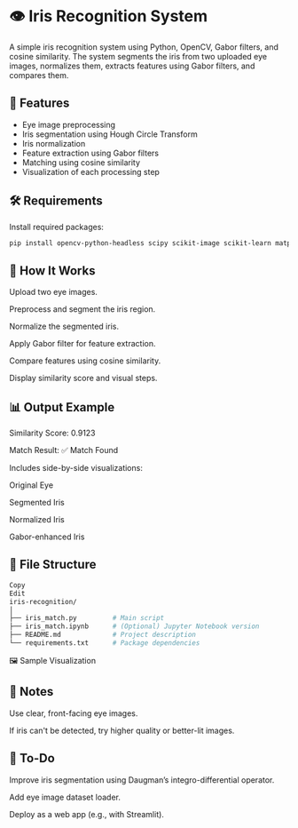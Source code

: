 # 👁️ Iris Recognition System

A simple iris recognition system using Python, OpenCV, Gabor filters, and cosine similarity. The system segments the iris from two uploaded eye images, normalizes them, extracts features using Gabor filters, and compares them.

## 📌 Features

- Eye image preprocessing
- Iris segmentation using Hough Circle Transform
- Iris normalization
- Feature extraction using Gabor filters
- Matching using cosine similarity
- Visualization of each processing step

## 🛠️ Requirements

Install required packages:
```bash
pip install opencv-python-headless scipy scikit-image scikit-learn matplotlib
```

## 🚀 How It Works
Upload two eye images.

Preprocess and segment the iris region.

Normalize the segmented iris.

Apply Gabor filter for feature extraction.

Compare features using cosine similarity.

Display similarity score and visual steps.

## 📊 Output Example
Similarity Score: 0.9123

Match Result: ✅ Match Found

Includes side-by-side visualizations:

Original Eye

Segmented Iris

Normalized Iris

Gabor-enhanced Iris

## 📁 File Structure
```bash
Copy
Edit
iris-recognition/
│
├── iris_match.py         # Main script
├── iris_match.ipynb      # (Optional) Jupyter Notebook version
├── README.md             # Project description
└── requirements.txt      # Package dependencies
```
🖼️ Sample Visualization

## 📸 Notes
Use clear, front-facing eye images.

If iris can't be detected, try higher quality or better-lit images.

## 📌 To-Do
Improve iris segmentation using Daugman’s integro-differential operator.

Add eye image dataset loader.

Deploy as a web app (e.g., with Streamlit).
